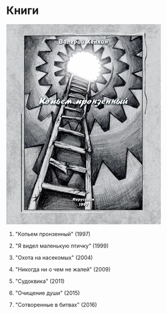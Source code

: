 # Книги


![1](Books/1.jpg)
1. "Копьем пронзенный" (1997)

2. "Я видел маленькую птичку" (1999)

3. "Охота на насекомых" (2004)

4. "Никогда ни о чем не жалей" (2009)

5. "Судоквика" (2011)

6. "Очищение души" (2015)

7. "Сотворенные в битвах" (2016)
